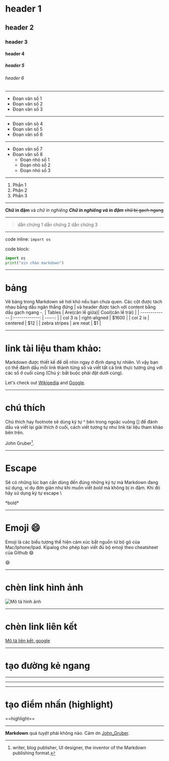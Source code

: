 # header 1
## header 2
### header 3
#### header 4
##### header 5
###### header 6
****
- Đoạn văn số 1
- Đoạn văn số 2
- Đoạn văn số 3
****
+ Đoạn văn sô 4
+ Đoạn văn số 5
+ Đoạn văn số 6
********
* Đọan văn số 7
* Đoạn văn số 8
  * Đoạn nhỏ số 1
  * Đoạn nhỏ số 2
  * Đoạn nhỏ số 3
****
1. Phần 1
2. Phần 2
3. Phần 3
****
**Chữ in đậm** và *chữ in nghiêng*
***Chữ in nghiêng và in đậm***
~~chữ bị gach ngang~~
****
> dẫn chứng 1
> dẫn chứng 2
> dẫn chứng 3
****
code inline:
`import os`

code block:
```python
import os
print("xin chào markdown")
```
****
# bảng
Vẽ bảng trong Markdown sẽ hơi khó nếu bạn chưa quen. Các cột được tách nhau bằng dấu ngăn thẳng đứng | và header được tách với content bằng dấu gạch ngang -.
| Tables        | Are(căn lề giữa)| Cool(căn lề trái)  |
| ------------- |:-------------:  | -----:             |
| col 3 is      | right-aligned   | $1600              |
| col 2 is      | centered        |   $12              |
| zebra stripes | are neat        |    $1              |

****
# link tài liệu tham khảo:
Markdown được thiết kế để dễ nhìn ngay ở định dạng tự nhiên.
Vì vậy bạn có thể đánh dấu mỗi link thành từng số và viết tất cả link thực tương ứng với các số ở cuối cùng (Chú ý: bắt buộc phải đặt dưới cùng).

Let's check out [Wikipedia][1] and [Google][2].

****
# chú thích
Chú thích hay footnote sẽ dùng ký tự ^ bên trong ngoặc vuông [] để đánh dấu và viết lại giải thích ở cuối, cách viết tương tự như link tài liệu tham khảo bên trên.

John Gruber[^1].
[^1]: writer, blog publisher, UI designer, the inventor of the Markdown publishing format.

****
# Escape
Sẽ có những lúc bạn cần dùng đến đúng những ký tự mà Markdown đang sử dụng, ví dụ đơn giản như khi muốn viết *bold* mà không bị in đậm. Khi đó hãy sử dụng ký tự escape \

\*bold\*

****
# Emoji :smile:
Emoji là các biểu tượng thể hiện cảm xúc bắt nguồn từ bộ gõ của Mac/Iphone/Ipad. Kipalog cho phép bạn viết đủ bộ emoji theo cheatsheet của Github :smile:

:smile:

****
# chèn link hình ảnh

![Mô tả hình ảnh](https://www.google.com/images/branding/googlelogo/1x/googlelogo_color_272x92dp.png)

****
# chèn link liên kết
[Mô tả liên kết: google](https://www.google.com/)

***
# tạo đường kẻ ngang
***
---
___
# tạo điểm nhấn (highlight)
==highlight==

---
**Markdown** quá *tuyệt* phải không nào. Cảm ơn [John_Gruber](https://en.wikipedia.org/wiki/John_Gruber).

[1]: https://en.wikipedia.org "Wikipedia"
[2]: https://www.google.com "Google"